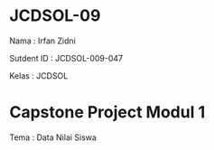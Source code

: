 # JCDSOL-09
Nama        : Irfan Zidni

Sutdent ID  : JCDSOL-009-047

Kelas       : JCDSOL

# Capstone Project Modul 1
Tema : Data Nilai Siswa

